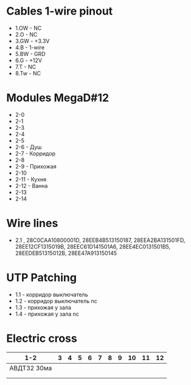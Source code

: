 # Cables 1-wire pinout

- 1.OW  - NC
- 2.O   - NC
- 3.GW  - +3.3V
- 4.B   - 1-wire
- 5.BW  - GRD
- 6.G   - +12V
- 7.T   - NC
- 8.Tw  - NC


# Modules MegaD#12

- 2-0
- 2-1
- 2-3
- 2-4
- 2-5
- 2-6 - Душ
- 2-7 - Корридор
- 2-8 
- 2-9 - Прихожая
- 2-10
- 2-11 - Кухня
- 2-12 - Ванна
- 2-13
- 2-14

# Wire lines
- 2.1 , 28C0CAA10800001D, 28EEB4B513150187, 28EEA2BA131501FD, 28EE12CF1315019B, 28EEC61D141501A6, 28EE4EC0131501B5, 28EEDEB51315012B, 28EE47A913150145

# UTP Patching
- 1.1 - корридор выключатель  
- 1.2 - корридор выключатель nc
- 1.3 - прихожая у зала
- 1.4 - прихожая у зала nc




# Electric cross

| 1-2  	| 3  	| 4  	| 5  	| 6   | 7  	| 8  	| 9  	| 10  	| 11  	| 12  	|
|------	|---	|---	|---	|---	|---	|---	|---	|---	|---	|---	|
| АВДТ32 30ма  	   	|   	|   	|   	|   	|   	|   	|   	|   	|   	|   	|
|   	   	|   	|   	|   	|   	|   	|   	|   	|   	|   	|   	|
|   	   	|   	|   	|   	|   	|   	|   	|   	|   	|   	|   	|
